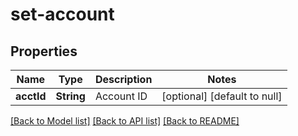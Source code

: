 # set-account
## Properties

| Name | Type | Description | Notes |
|------------ | ------------- | ------------- | -------------|
| **acctId** | **String** | Account ID | [optional] [default to null] |

[[Back to Model list]](../README.md#documentation-for-models) [[Back to API list]](../README.md#documentation-for-api-endpoints) [[Back to README]](../README.md)

